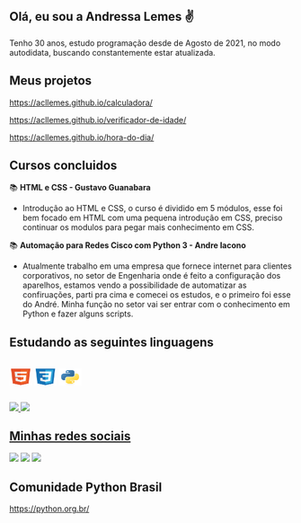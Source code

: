 ## Olá, eu sou a Andressa Lemes ✌ 

Tenho 30 anos, estudo programação desde de Agosto de 2021, no modo autodidata, buscando constantemente estar atualizada. 

## Meus projetos

https://acllemes.github.io/calculadora/ <br>

https://acllemes.github.io/verificador-de-idade/ <br>

https://acllemes.github.io/hora-do-dia/ <br>

## Cursos concluidos 
📚 **HTML e CSS - Gustavo Guanabara**
* Introdução ao HTML e CSS, o curso é dividido em 5 módulos, esse foi bem focado em HTML com uma pequena introdução em CSS, preciso continuar os modulos para pegar mais conhecimento em CSS.

📚 **Automação para Redes Cisco com Python 3 - Andre Iacono**

* Atualmente trabalho em uma empresa que fornece internet para clientes corporativos, no setor de Engenharia onde é feito a configuração dos aparelhos, estamos vendo a possibilidade de automatizar as confiruações, parti pra cima e comecei os estudos, e o primeiro foi esse do André. Minha função no setor vai ser entrar com o conhecimento em Python e fazer alguns scripts. 

## Estudando as seguintes linguagens 

<div style="display: inline_block"><br>
<img align="center" alt="andressa-HTML" height="30" width="40" src="https://raw.githubusercontent.com/devicons/devicon/master/icons/html5/html5-original.svg">
<img align="center" alt="andressa-CSS" height="30" width="40" src="https://raw.githubusercontent.com/devicons/devicon/master/icons/css3/css3-original.svg">
<img align="center" alt="andressa-Python" height="30" width="40" src="https://raw.githubusercontent.com/devicons/devicon/master/icons/python/python-original.svg">
</div>

##

<div style="display: inline_block">
  <a href="https://github.com/acllemes">
  <img height="150em" src="https://github-readme-stats.vercel.app/api?username=acllemes&show_icons=true&theme=dark&include_all_commits=true&count_private=true"/>
  <img height="150em" src="https://github-readme-stats.vercel.app/api/top-langs/?username=acllemes&layout=compact&langs_count=7&theme=dark"/>
</div>
  
## Minhas redes sociais
  
  <div>
  <a href="https://instagram.com/andressa__leemes/" target="_blank"><img src="https://img.shields.io/badge/-Instagram-%23E4405F?style=for-the-badge&logo=instagram&logoColor=white" target="_blank"></a>  
  <a href="https://www.linkedin.com/in/https://www.linkedin.com/in/andressa-lemes-b36b641b9//" target="_blank"><img src="https://img.shields.io/badge/-LinkedIn-%230077B5?style=for-the-badge&logo=linkedin&logoColor=white" target="_blank"></a> 
  <a href = "mailto:contatodevandressa@gmail.com"><img src="https://img.shields.io/badge/-Gmail-%23333?style=for-the-badge&logo=gmail&logoColor=white" target="_blank"></a>  
  </div>

## Comunidade Python Brasil 
https://python.org.br/
